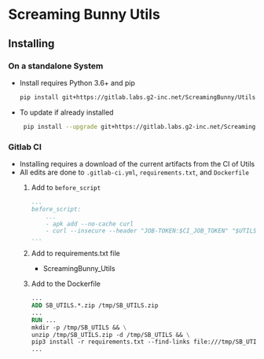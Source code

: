 # Screaming Bunny Utils

## Installing
### On a standalone System
- Install requires Python 3.6+ and pip
    
    ```bash
    pip install git+https://gitlab.labs.g2-inc.net/ScreamingBunny/Utils.git
    ```
        
- To update if already installed
	 
   ```bash
	pip install --upgrade git+https://gitlab.labs.g2-inc.net/ScreamingBunny/Utils.git
   ```
   
### Gitlab CI
- Installing requires a download of the current artifacts from the CI of Utils
-  All edits are done to `.gitlab-ci.yml`, `requirements.txt`, and `Dockerfile`
	1. Add to `before_script`
			
		```yaml
		...
		before_script:
			...
			- apk add --no-cache curl
			- curl --insecure --header "JOB-TOKEN:$CI_JOB_TOKEN" "$UTILS_URL"
		...
		```
	2. Add to requirements.txt file
		- ScreamingBunny_Utils
	
	3. Add to the Dockerfile

		```DockerFile
		...
		ADD SB_UTILS.*.zip /tmp/SB_UTILS.zip
		...
		RUN ...
		mkdir -p /tmp/SB_UTILS && \
		unzip /tmp/SB_UTILS.zip -d /tmp/SB_UTILS && \
		pip3 install -r requirements.txt --find-links file:///tmp/SB_UTILS && \
		...
		```